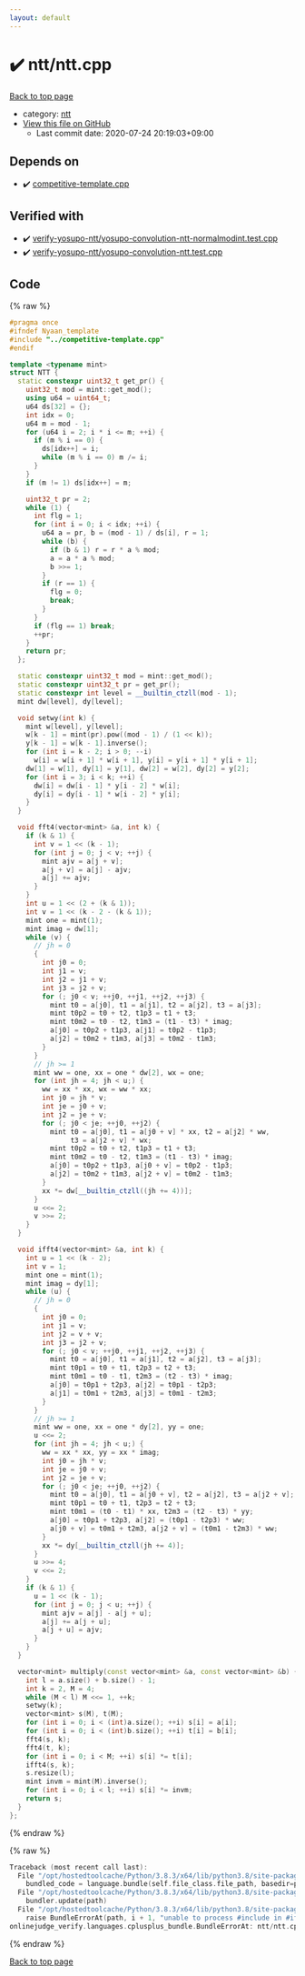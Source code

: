 ```yaml
---
layout: default
---
```


<!-- mathjax config similar to math.stackexchange -->
<script type="text/javascript" async
  src="https://cdnjs.cloudflare.com/ajax/libs/mathjax/2.7.5/MathJax.js?config=TeX-MML-AM_CHTML">
</script>
<script type="text/x-mathjax-config">
  MathJax.Hub.Config({
    TeX: { equationNumbers: { autoNumber: "AMS" }},
    tex2jax: {
      inlineMath: [ ['$','$'] ],
      processEscapes: true
    },
    "HTML-CSS": { matchFontHeight: false },
    displayAlign: "left",
    displayIndent: "2em"
  });
</script>

<script type="text/javascript" src="https://cdnjs.cloudflare.com/ajax/libs/jquery/3.4.1/jquery.min.js"></script>
<script src="https://cdn.jsdelivr.net/npm/jquery-balloon-js@1.1.2/jquery.balloon.min.js" integrity="sha256-ZEYs9VrgAeNuPvs15E39OsyOJaIkXEEt10fzxJ20+2I=" crossorigin="anonymous"></script>
<script type="text/javascript" src="../../assets/js/copy-button.js"></script>
<link rel="stylesheet" href="../../assets/css/copy-button.css" />


# :heavy_check_mark: ntt/ntt.cpp

<a href="../../index.html">Back to top page</a>

* category: <a href="../../index.html#ccb3669c87b2d028539237c4554e3c0f">ntt</a>
* <a href="{{ site.github.repository_url }}/blob/master/ntt/ntt.cpp">View this file on GitHub</a>
    - Last commit date: 2020-07-24 20:19:03+09:00




## Depends on

* :heavy_check_mark: <a href="../competitive-template.cpp.html">competitive-template.cpp</a>


## Verified with

* :heavy_check_mark: <a href="../../verify/verify-yosupo-ntt/yosupo-convolution-ntt-normalmodint.test.cpp.html">verify-yosupo-ntt/yosupo-convolution-ntt-normalmodint.test.cpp</a>
* :heavy_check_mark: <a href="../../verify/verify-yosupo-ntt/yosupo-convolution-ntt.test.cpp.html">verify-yosupo-ntt/yosupo-convolution-ntt.test.cpp</a>


## Code

<a id="unbundled"></a>
{% raw %}
```cpp
#pragma once
#ifndef Nyaan_template
#include "../competitive-template.cpp"
#endif

template <typename mint>
struct NTT {
  static constexpr uint32_t get_pr() {
    uint32_t mod = mint::get_mod();
    using u64 = uint64_t;
    u64 ds[32] = {};
    int idx = 0;
    u64 m = mod - 1;
    for (u64 i = 2; i * i <= m; ++i) {
      if (m % i == 0) {
        ds[idx++] = i;
        while (m % i == 0) m /= i;
      }
    }
    if (m != 1) ds[idx++] = m;

    uint32_t pr = 2;
    while (1) {
      int flg = 1;
      for (int i = 0; i < idx; ++i) {
        u64 a = pr, b = (mod - 1) / ds[i], r = 1;
        while (b) {
          if (b & 1) r = r * a % mod;
          a = a * a % mod;
          b >>= 1;
        }
        if (r == 1) {
          flg = 0;
          break;
        }
      }
      if (flg == 1) break;
      ++pr;
    }
    return pr;
  };

  static constexpr uint32_t mod = mint::get_mod();
  static constexpr uint32_t pr = get_pr();
  static constexpr int level = __builtin_ctzll(mod - 1);
  mint dw[level], dy[level];

  void setwy(int k) {
    mint w[level], y[level];
    w[k - 1] = mint(pr).pow((mod - 1) / (1 << k));
    y[k - 1] = w[k - 1].inverse();
    for (int i = k - 2; i > 0; --i)
      w[i] = w[i + 1] * w[i + 1], y[i] = y[i + 1] * y[i + 1];
    dw[1] = w[1], dy[1] = y[1], dw[2] = w[2], dy[2] = y[2];
    for (int i = 3; i < k; ++i) {
      dw[i] = dw[i - 1] * y[i - 2] * w[i];
      dy[i] = dy[i - 1] * w[i - 2] * y[i];
    }
  }

  void fft4(vector<mint> &a, int k) {
    if (k & 1) {
      int v = 1 << (k - 1);
      for (int j = 0; j < v; ++j) {
        mint ajv = a[j + v];
        a[j + v] = a[j] - ajv;
        a[j] += ajv;
      }
    }
    int u = 1 << (2 + (k & 1));
    int v = 1 << (k - 2 - (k & 1));
    mint one = mint(1);
    mint imag = dw[1];
    while (v) {
      // jh = 0
      {
        int j0 = 0;
        int j1 = v;
        int j2 = j1 + v;
        int j3 = j2 + v;
        for (; j0 < v; ++j0, ++j1, ++j2, ++j3) {
          mint t0 = a[j0], t1 = a[j1], t2 = a[j2], t3 = a[j3];
          mint t0p2 = t0 + t2, t1p3 = t1 + t3;
          mint t0m2 = t0 - t2, t1m3 = (t1 - t3) * imag;
          a[j0] = t0p2 + t1p3, a[j1] = t0p2 - t1p3;
          a[j2] = t0m2 + t1m3, a[j3] = t0m2 - t1m3;
        }
      }
      // jh >= 1
      mint ww = one, xx = one * dw[2], wx = one;
      for (int jh = 4; jh < u;) {
        ww = xx * xx, wx = ww * xx;
        int j0 = jh * v;
        int je = j0 + v;
        int j2 = je + v;
        for (; j0 < je; ++j0, ++j2) {
          mint t0 = a[j0], t1 = a[j0 + v] * xx, t2 = a[j2] * ww,
               t3 = a[j2 + v] * wx;
          mint t0p2 = t0 + t2, t1p3 = t1 + t3;
          mint t0m2 = t0 - t2, t1m3 = (t1 - t3) * imag;
          a[j0] = t0p2 + t1p3, a[j0 + v] = t0p2 - t1p3;
          a[j2] = t0m2 + t1m3, a[j2 + v] = t0m2 - t1m3;
        }
        xx *= dw[__builtin_ctzll((jh += 4))];
      }
      u <<= 2;
      v >>= 2;
    }
  }

  void ifft4(vector<mint> &a, int k) {
    int u = 1 << (k - 2);
    int v = 1;
    mint one = mint(1);
    mint imag = dy[1];
    while (u) {
      // jh = 0
      {
        int j0 = 0;
        int j1 = v;
        int j2 = v + v;
        int j3 = j2 + v;
        for (; j0 < v; ++j0, ++j1, ++j2, ++j3) {
          mint t0 = a[j0], t1 = a[j1], t2 = a[j2], t3 = a[j3];
          mint t0p1 = t0 + t1, t2p3 = t2 + t3;
          mint t0m1 = t0 - t1, t2m3 = (t2 - t3) * imag;
          a[j0] = t0p1 + t2p3, a[j2] = t0p1 - t2p3;
          a[j1] = t0m1 + t2m3, a[j3] = t0m1 - t2m3;
        }
      }
      // jh >= 1
      mint ww = one, xx = one * dy[2], yy = one;
      u <<= 2;
      for (int jh = 4; jh < u;) {
        ww = xx * xx, yy = xx * imag;
        int j0 = jh * v;
        int je = j0 + v;
        int j2 = je + v;
        for (; j0 < je; ++j0, ++j2) {
          mint t0 = a[j0], t1 = a[j0 + v], t2 = a[j2], t3 = a[j2 + v];
          mint t0p1 = t0 + t1, t2p3 = t2 + t3;
          mint t0m1 = (t0 - t1) * xx, t2m3 = (t2 - t3) * yy;
          a[j0] = t0p1 + t2p3, a[j2] = (t0p1 - t2p3) * ww;
          a[j0 + v] = t0m1 + t2m3, a[j2 + v] = (t0m1 - t2m3) * ww;
        }
        xx *= dy[__builtin_ctzll(jh += 4)];
      }
      u >>= 4;
      v <<= 2;
    }
    if (k & 1) {
      u = 1 << (k - 1);
      for (int j = 0; j < u; ++j) {
        mint ajv = a[j] - a[j + u];
        a[j] += a[j + u];
        a[j + u] = ajv;
      }
    }
  }

  vector<mint> multiply(const vector<mint> &a, const vector<mint> &b) {
    int l = a.size() + b.size() - 1;
    int k = 2, M = 4;
    while (M < l) M <<= 1, ++k;
    setwy(k);
    vector<mint> s(M), t(M);
    for (int i = 0; i < (int)a.size(); ++i) s[i] = a[i];
    for (int i = 0; i < (int)b.size(); ++i) t[i] = b[i];
    fft4(s, k);
    fft4(t, k);
    for (int i = 0; i < M; ++i) s[i] *= t[i];
    ifft4(s, k);
    s.resize(l);
    mint invm = mint(M).inverse();
    for (int i = 0; i < l; ++i) s[i] *= invm;
    return s;
  }
};
```
{% endraw %}

<a id="bundled"></a>
{% raw %}
```cpp
Traceback (most recent call last):
  File "/opt/hostedtoolcache/Python/3.8.3/x64/lib/python3.8/site-packages/onlinejudge_verify/docs.py", line 349, in write_contents
    bundled_code = language.bundle(self.file_class.file_path, basedir=pathlib.Path.cwd())
  File "/opt/hostedtoolcache/Python/3.8.3/x64/lib/python3.8/site-packages/onlinejudge_verify/languages/cplusplus.py", line 185, in bundle
    bundler.update(path)
  File "/opt/hostedtoolcache/Python/3.8.3/x64/lib/python3.8/site-packages/onlinejudge_verify/languages/cplusplus_bundle.py", line 306, in update
    raise BundleErrorAt(path, i + 1, "unable to process #include in #if / #ifdef / #ifndef other than include guards")
onlinejudge_verify.languages.cplusplus_bundle.BundleErrorAt: ntt/ntt.cpp: line 3: unable to process #include in #if / #ifdef / #ifndef other than include guards

```
{% endraw %}

<a href="../../index.html">Back to top page</a>

